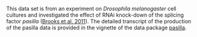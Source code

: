 This data set is from an experiment on _Drosophila melanogaster_ cell cultures and
investigated the effect of RNAi knock-down of the splicing factor _pasilla_
([Brooks et al. 2011](https://doi.org/10.1101/gr.108662.110)). The detailed
transcript of the production of the pasilla data is provided in the vignette of
the data package
[pasilla](https://bioconductor.org/packages/release/data/experiment/html/pasilla.html).
